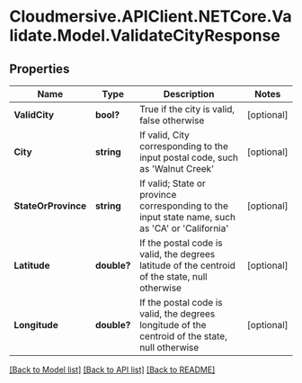 # Cloudmersive.APIClient.NETCore.Validate.Model.ValidateCityResponse
## Properties

Name | Type | Description | Notes
------------ | ------------- | ------------- | -------------
**ValidCity** | **bool?** | True if the city is valid, false otherwise | [optional] 
**City** | **string** | If valid, City corresponding to the input postal code, such as &#39;Walnut Creek&#39; | [optional] 
**StateOrProvince** | **string** | If valid; State or province corresponding to the input state name, such as &#39;CA&#39; or &#39;California&#39; | [optional] 
**Latitude** | **double?** | If the postal code is valid, the degrees latitude of the centroid of the state, null otherwise | [optional] 
**Longitude** | **double?** | If the postal code is valid, the degrees longitude of the centroid of the state, null otherwise | [optional] 

[[Back to Model list]](../README.md#documentation-for-models) [[Back to API list]](../README.md#documentation-for-api-endpoints) [[Back to README]](../README.md)

